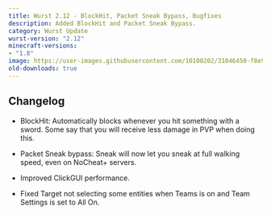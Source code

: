 ```yaml
---
title: Wurst 2.12 - BlockHit, Packet Sneak Bypass, Bugfixes
description: Added BlockHit and Packet Sneak Bypass.
category: Wurst Update
wurst-version: "2.12"
minecraft-versions:
- "1.8"
image: https://user-images.githubusercontent.com/10100202/31046450-f8e9e65e-a5f8-11e7-8d55-90884fdb6651.jpg
old-downloads: true
---
```

## Changelog

- BlockHit: Automatically blocks whenever you hit something with a sword. Some say that you will receive less damage in PVP when doing this.

- Packet Sneak bypass: Sneak will now let you sneak at full walking speed, even on NoCheat+ servers.

- Improved ClickGUI performance.

- Fixed Target not selecting some entities when Teams is on and Team Settings is set to All On.
